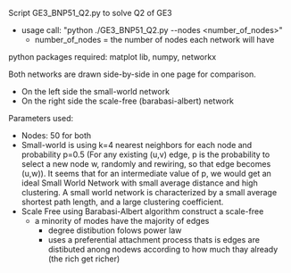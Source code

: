 Script GE3_BNP51_Q2.py to solve Q2 of GE3

- usage call: "python  ./GE3_BNP51_Q2.py --nodes <number_of_nodes>"
    - number_of_nodes = the number of nodes each network will have 

python packages required: matplot lib, numpy, networkx

Both networks are drawn side-by-side in one page for comparison.
- On the left side the small-world network
- On the right side the scale-free (barabasi-albert) network

Parameters used:
- Nodes: 50 for both
- Small-world is using k=4 nearest neighbors for each node and probability p=0.5 (For any existing (u,v) edge, p is the probability to select a new node w, randomly and rewiring, so that edge becomes (u,w)). It seems that for an intermediate value of p, we would get an ideal Small World Network with small average distance and high clustering. A small world network is characterized by a small average shortest path length, and a large clustering coefficient.
- Scale Free using Barabasi-Albert algorithm construct a scale-free 
	- a minority of modes have the majority of edges
        - degree distibution folows power law
        - uses a preferential attachment process thats is edges are distibuted anong nodews according to how much thay already (the rich get richer)  
     
